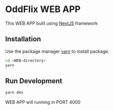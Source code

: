 # OddFlix WEB APP

This WEB APP built using [NextJS](https://nextjs.org/) framework

## Installation

Use the package manager [yarn](https://yarnpkg.com/) to install package.

```bash
cd <WEB-directory>
yarn
```

## Run Development


```bash
yarn dev
```

WEB APP will running in PORT 4000